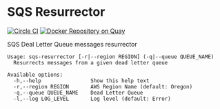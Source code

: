 SQS Resurrector
=====================
[![Circle CI](https://circleci.com/gh/haskell-works/sqs-resurrector.svg?style=svg&circle-token=a3229b274096969da3d78aa37bbb8e185e6fa620)](https://circleci.com/gh/haskell-works/sqs-resurrector)
[![Docker Repository on Quay](https://quay.io/repository/haskell_works/sqs-resurrector/status "Docker Repository on Quay")](https://quay.io/repository/haskell_works/sqs-resurrector)

SQS Deal Letter Queue messages resurrector

```
Usage: sqs-resurrector [-r|--region REGION] (-q|--queue QUEUE_NAME)  
  Resurrects messages from a given dead letter queue  

Available options:  
  -h,--help                Show this help text  
  -r,--region REGION       AWS Region Name (default: Oregon)  
  -q,--queue QUEUE_NAME    Dead Letter Queue
  -l,--log LOG_LEVEL       Log level (default: Error)
  
```
